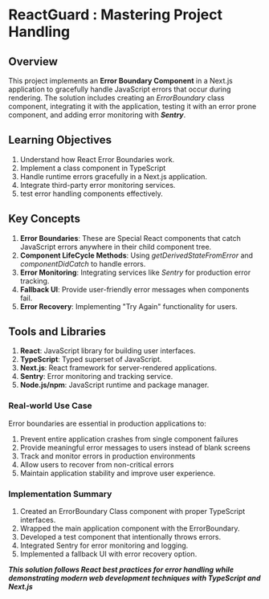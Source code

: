 # ReactGuard : Mastering Project Handling

## Overview
This project implements an **Error Boundary Component** in a Next.js application to gracefully handle JavaScript errors that occur during rendering. 
The solution includes creating an _ErrorBoundary_ class component, integrating it with the application, testing it with an error prone component, and adding error monitoring with **_Sentry_**.

## Learning Objectives
1. Understand how React Error Boundaries work.
2. Implement a class component in TypeScript
3. Handle runtime errors gracefully in a Next.js application.
4. Integrate third-party error monitoring services. 
5. test error handling components effectively.

## Key Concepts
1. **Error Boundaries**: These are Special React components that catch JavaScript errors anywhere in their child component tree.
2. **Component LifeCycle Methods**: Using _getDerivedStateFromError_ and _componentDidCatch_ to handle errors.
3. **Error Monitoring**: Integrating services like _Sentry_ for production error tracking.
4. **Fallback UI**: Provide user-friendly error messages when components fail. 
5. **Error Recovery**: Implementing "Try Again" functionality for users.

## Tools and Libraries
1. **React**: JavaScript library for building user interfaces.
2. **TypeScript**: Typed superset of JavaScript.
3. **Next.js**: React framework for server-rendered applications.
4. **Sentry**: Error monitoring and tracking service.
5. **Node.js/npm**: JavaScript runtime and package manager.

### Real-world Use Case
Error boundaries are essential in production applications to: 
1. Prevent entire application crashes from single component failures 
2. Provide meaningful error messages to users instead of blank screens 
3. Track and monitor errors in production environments 
4. Allow users to recover from non-critical errors 
5. Maintain application stability and improve user experience.

### Implementation Summary
1. Created an ErrorBoundary Class component with proper TypeScript interfaces.
2. Wrapped the main application component with the ErrorBoundary.
3. Developed a test component that intentionally throws errors.
4. Integrated Sentry for error monitoring and logging.
5. Implemented a fallback UI with error recovery option. 

**_This solution follows React best practices for error handling while demonstrating modern web development techniques with TypeScript and Next.js_**